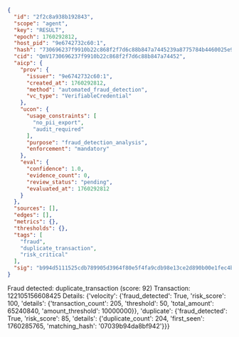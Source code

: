 ```json
{
  "id": "2f2c8a938b192843",
  "scope": "agent",
  "key": "RESULT",
  "epoch": 1760292812,
  "host_pid": "9e6742732c60:1",
  "hash": "730696237f9910b22c868f2f7d6c88b847a7445239a8775784b4460025e9bb5a",
  "cid": "QmV1730696237f9910b22c868f2f7d6c88b847a74452",
  "aicp": {
    "prov": {
      "issuer": "9e6742732c60:1",
      "created_at": 1760292812,
      "method": "automated_fraud_detection",
      "vc_type": "VerifiableCredential"
    },
    "ucon": {
      "usage_constraints": [
        "no_pii_export",
        "audit_required"
      ],
      "purpose": "fraud_detection_analysis",
      "enforcement": "mandatory"
    },
    "eval": {
      "confidence": 1.0,
      "evidence_count": 0,
      "review_status": "pending",
      "evaluated_at": 1760292812
    }
  },
  "sources": [],
  "edges": [],
  "metrics": {},
  "thresholds": {},
  "tags": [
    "fraud",
    "duplicate_transaction",
    "risk_critical"
  ],
  "sig": "b994d5111525cdb789905d3964f80e5f4fa9cdb98e13ce2d890b00e1fec4b4eb"
}
```

Fraud detected: duplicate_transaction (score: 92)
Transaction: 122105156608425
Details: {'velocity': {'fraud_detected': True, 'risk_score': 100, 'details': {'transaction_count': 205, 'threshold': 50, 'total_amount': 65240840, 'amount_threshold': 10000000}}, 'duplicate': {'fraud_detected': True, 'risk_score': 85, 'details': {'duplicate_count': 204, 'first_seen': 1760285765, 'matching_hash': '07039b94da8bf942'}}}